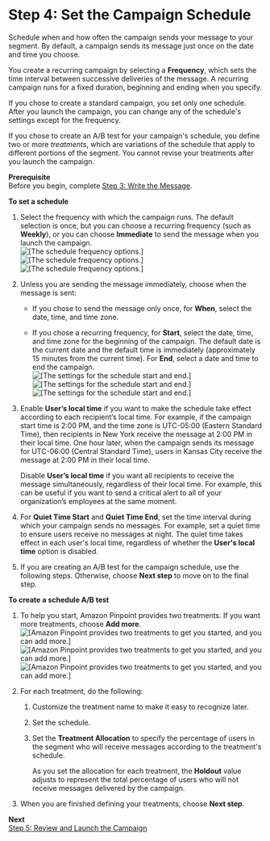 # Step 4: Set the Campaign Schedule<a name="campaigns-schedule"></a>

Schedule when and how often the campaign sends your message to your segment\. By default, a campaign sends its message just once on the date and time you choose\.

You create a recurring campaign by selecting a **Frequency**, which sets the time interval between successive deliveries of the message\. A recurring campaign runs for a fixed duration, beginning and ending when you specify\. 

If you chose to create a standard campaign, you set only one schedule\. After you launch the campaign, you can change any of the schedule's settings except for the frequency\.

If you chose to create an A/B test for your campaign's schedule, you define two or more *treatments*, which are variations of the schedule that apply to different portions of the segment\. You cannot revise your treatments after you launch the campaign\.

**Prerequisite**  
Before you begin, complete [Step 3: Write the Message](campaigns-message.md)\.

**To set a schedule**

1. Select the frequency with which the campaign runs\. The default selection is once, but you can choose a recurring frequency \(such as **Weekly**\), or you can choose **Immediate** to send the message when you launch the campaign\.  
![\[The schedule frequency options.\]](http://docs.aws.amazon.com/pinpoint/latest/userguide/)![\[The schedule frequency options.\]](http://docs.aws.amazon.com/pinpoint/latest/userguide/)![\[The schedule frequency options.\]](http://docs.aws.amazon.com/pinpoint/latest/userguide/)

1. Unless you are sending the message immediately, choose when the message is sent:

   + If you chose to send the message only once, for **When**, select the date, time, and time zone\.

   + If you chose a recurring frequency, for **Start**, select the date, time, and time zone for the beginning of the campaign\. The default date is the current date and the default time is immediately \(approximately 15 minutes from the current time\)\. For **End**, select a date and time to end the campaign\.  
![\[The settings for the schedule start and end.\]](http://docs.aws.amazon.com/pinpoint/latest/userguide/)![\[The settings for the schedule start and end.\]](http://docs.aws.amazon.com/pinpoint/latest/userguide/)![\[The settings for the schedule start and end.\]](http://docs.aws.amazon.com/pinpoint/latest/userguide/)

1. Enable **User’s local time** if you want to make the schedule take effect according to each recipient’s local time\. For example, if the campaign start time is 2:00 PM, and the time zone is UTC\-05:00 \(Eastern Standard Time\), then recipients in New York receive the message at 2:00 PM in their local time\. One hour later, when the campaign sends its message for UTC\-06:00 \(Central Standard Time\), users in Kansas City receive the message at 2:00 PM in their local time\.

   Disable **User’s local time** if you want all recipients to receive the message simultaneously, regardless of their local time\. For example, this can be useful if you want to send a critical alert to all of your organization’s employees at the same moment\.

1. For **Quiet Time Start** and **Quiet Time End**, set the time interval during which your campaign sends no messages\. For example, set a quiet time to ensure users receive no messages at night\. The quiet time takes effect in each user's local time, regardless of whether the **User's local time** option is disabled\.

1. If you are creating an A/B test for the campaign schedule, use the following steps\. Otherwise, choose **Next step** to move on to the final step\.

**To create a schedule A/B test**

1. To help you start, Amazon Pinpoint provides two treatments\. If you want more treatments, choose **Add more**\.  
![\[Amazon Pinpoint provides two treatments to get you started, and you can add
                  more.\]](http://docs.aws.amazon.com/pinpoint/latest/userguide/)![\[Amazon Pinpoint provides two treatments to get you started, and you can add
                  more.\]](http://docs.aws.amazon.com/pinpoint/latest/userguide/)![\[Amazon Pinpoint provides two treatments to get you started, and you can add
                  more.\]](http://docs.aws.amazon.com/pinpoint/latest/userguide/)

1. For each treatment, do the following:

   1. Customize the treatment name to make it easy to recognize later\.

   1. Set the schedule\. 

   1. Set the **Treatment Allocation** to specify the percentage of users in the segment who will receive messages according to the treatment's schedule\.

      As you set the allocation for each treatment, the **Holdout** value adjusts to represent the total percentage of users who will not receive messages delivered by the campaign\.

1. When you are finished defining your treatments, choose **Next step**\.

**Next**  
[Step 5: Review and Launch the Campaign](campaigns-review.md)